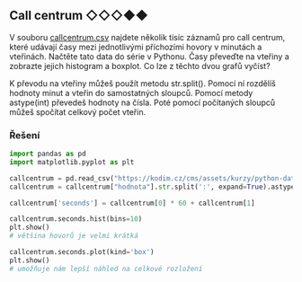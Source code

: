 ## Call centrum ◇◇◇◆◆

V
souboru [callcentrum.csv](https://kodim.cz/cms/assets/kurzy/python-data-1/python-pro-data-1/vizualizace/excs/excs%3Ecall-centrum/callcentrum.csv)
najdete několik tisíc záznamů pro call centrum, které udávají časy mezi jednotlivými příchozími hovory v minutách a
vteřinách. Načtěte tato data do série v Pythonu. Časy převeďte na vteřiny a zobrazte jejich histogram a boxplot. Co lze
z těchto dvou grafů vyčíst?

K převodu na vteřiny můžeš použít metodu str.split(). Pomocí ní rozdělíš hodnoty minut a vteřin do samostatných sloupců.
Pomocí metody astype(int) převedeš hodnoty na čísla. Poté pomocí počítaných sloupců můžeš spočítat celkový počet vteřin.

### Řešení

```python
import pandas as pd
import matplotlib.pyplot as plt

callcentrum = pd.read_csv("https://kodim.cz/cms/assets/kurzy/python-data-1/python-pro-data-1/vizualizace/excs/excs>call-centrum/callcentrum.csv")
callcentrum = callcentrum["hodnota"].str.split(':', expand=True).astype(int)

callcentrum['seconds'] = callcentrum[0] * 60 + callcentrum[1]

callcentrum.seconds.hist(bins=10)
plt.show()
# většina hovorů je velmi krátká

callcentrum.seconds.plot(kind='box')
plt.show()
# umožňuje nám lepší náhled na celkové rozložení
```